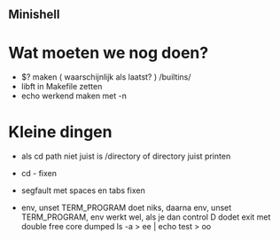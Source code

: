 ## Minishell

# Wat moeten we nog doen?
- $? maken ( waarschijnlijk als laatst? ) /builtins/
- libft in Makefile zetten
- echo werkend maken met -n

# Kleine dingen
- als cd path niet juist is /directory of directory juist printen
- cd - fixen
- segfault met spaces en tabs fixen

- env, unset TERM_PROGRAM doet niks, daarna env, unset TERM_PROGRAM, env werkt wel, als je dan control D dodet exit met double free core dumped
ls -a > ee | echo test > oo